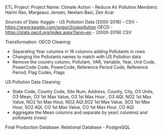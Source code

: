 ETL Project:
Project Name: Climate Action - Reduce Air Pollution
Members: Harini Rao, Margeaux Jensen, Neelam Baxi, Zen Acar


Sources of Data:
	Kaggle - US Pollution Data (2000-2016) - CSV - https://www.kaggle.com/sogun3/uspollution
	OECD - https://stats.oecd.org/index.aspx?lang=en - (2000-2016) CSV
	

	
Transformation:
OECD Cleaning:
-	Separating Year columns in 16 columns adding Pollutants in rows
-	Changing the Pollutants names to match with US Pollution data
-	 Remove the country column, Pollutant, VAR, Variable, Year, Unit Code, PowerCode Code, PowerCode,   Reference Period Code, Reference Period, Flag Codes, Flags

US Pollution Data Cleaning:
-	State Code, County Code, Site Num, Address, County,	City, O3 Units, O3 Mean, O3 1st Max Value, O3 1st Max Hour	, O3 AQI, NO2 1st Max Value, NO2 1st Max Hour, NO2 AQI,SO2 1st Max Value, SO2 1st Max Hour, SO2 AQI, CO 1st Max Value, CO 1st Max Hour, CO AQI
-	Aggregate the Mean columns and separate by year( columns) and pollutants (rows)

Final Production Database: Relational Database - PostgreSQL


